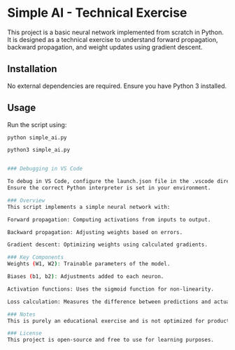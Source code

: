 # Simple AI - Technical Exercise  

This project is a basic neural network implemented from scratch in Python. It is designed as a technical exercise to understand forward propagation, backward propagation, and weight updates using gradient descent.

## Installation  

No external dependencies are required. Ensure you have Python 3 installed.  

## Usage  

Run the script using:  

```bash
python simple_ai.py

python3 simple_ai.py


### Debugging in VS Code

To debug in VS Code, configure the launch.json file in the .vscode directory.
Ensure the correct Python interpreter is set in your environment.

### Overview
This script implements a simple neural network with:

Forward propagation: Computing activations from inputs to output.

Backward propagation: Adjusting weights based on errors.

Gradient descent: Optimizing weights using calculated gradients.

### Key Components
Weights (W1, W2): Trainable parameters of the model.

Biases (b1, b2): Adjustments added to each neuron.

Activation functions: Uses the sigmoid function for non-linearity.

Loss calculation: Measures the difference between predictions and actual values.

### Notes
This is purely an educational exercise and is not optimized for production use.

### License
This project is open-source and free to use for learning purposes.

